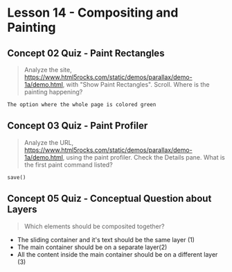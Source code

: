 # Lesson 14 - Compositing and Painting

## Concept 02 Quiz - Paint Rectangles

> Analyze the site, https://www.html5rocks.com/static/demos/parallax/demo-1a/demo.html, with "Show Paint Rectangles". Scroll. Where is the painting happening?

`The option where the whole page is colored green`

## Concept 03 Quiz - Paint Profiler

> Analyze the URL, https://www.html5rocks.com/static/demos/parallax/demo-1a/demo.html, using the paint profiler. Check the Details pane. What is the first paint command listed?

`save()`

## Concept 05 Quiz - Conceptual Question about Layers

> Which elements should be composited together?

- The sliding container and it's text should be the same layer (1)
- The main container should be on a separate layer(2)
- All the content inside the main container should be on a different layer (3)

 